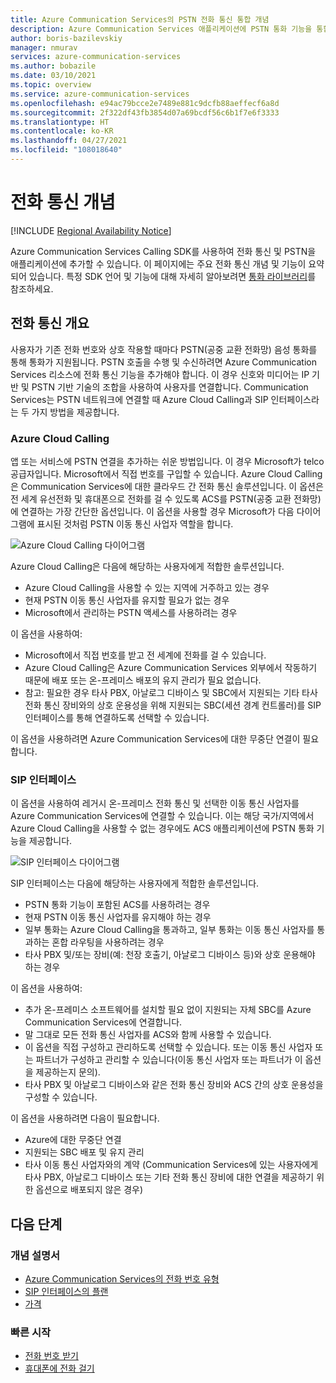 ```yaml
---
title: Azure Communication Services의 PSTN 전화 통신 통합 개념
description: Azure Communication Services 애플리케이션에 PSTN 통화 기능을 통합하는 방법에 대해 알아봅니다.
author: boris-bazilevskiy
manager: nmurav
services: azure-communication-services
ms.author: bobazile
ms.date: 03/10/2021
ms.topic: overview
ms.service: azure-communication-services
ms.openlocfilehash: e94ac79bcce2e7489e881c9dcfb88aeffecf6a8d
ms.sourcegitcommit: 2f322df43fb3854d07a69bcdf56c6b1f7e6f3333
ms.translationtype: HT
ms.contentlocale: ko-KR
ms.lasthandoff: 04/27/2021
ms.locfileid: "108018640"
---
```

# <a name="telephony-concepts"></a>전화 통신 개념

[!INCLUDE [Regional Availability Notice](../../includes/regional-availability-include.md)]

Azure Communication Services Calling SDK를 사용하여 전화 통신 및 PSTN을 애플리케이션에 추가할 수 있습니다. 이 페이지에는 주요 전화 통신 개념 및 기능이 요약되어 있습니다. 특정 SDK 언어 및 기능에 대해 자세히 알아보려면 [통화 라이브러리](../../quickstarts/voice-video-calling/calling-client-samples.md)를 참조하세요.

## <a name="overview-of-telephony"></a>전화 통신 개요
사용자가 기존 전화 번호와 상호 작용할 때마다 PSTN(공중 교환 전화망) 음성 통화를 통해 통화가 지원됩니다. PSTN 호출을 수행 및 수신하려면 Azure Communication Services 리소스에 전화 통신 기능을 추가해야 합니다. 이 경우 신호와 미디어는 IP 기반 및 PSTN 기반 기술의 조합을 사용하여 사용자를 연결합니다. Communication Services는 PSTN 네트워크에 연결할 때 Azure Cloud Calling과 SIP 인터페이스라는 두 가지 방법을 제공합니다.

### <a name="azure-cloud-calling"></a>Azure Cloud Calling

앱 또는 서비스에 PSTN 연결을 추가하는 쉬운 방법입니다. 이 경우 Microsoft가 telco 공급자입니다. Microsoft에서 직접 번호를 구입할 수 있습니다. Azure Cloud Calling은 Communication Services에 대한 클라우드 간 전화 통신 솔루션입니다. 이 옵션은 전 세계 유선전화 및 휴대폰으로 전화를 걸 수 있도록 ACS를 PSTN(공중 교환 전화망)에 연결하는 가장 간단한 옵션입니다. 이 옵션을 사용할 경우 Microsoft가 다음 다이어그램에 표시된 것처럼 PSTN 이동 통신 사업자 역할을 합니다.

![Azure Cloud Calling 다이어그램](../media/telephony-concept/azure-calling-diagram.png)

Azure Cloud Calling은 다음에 해당하는 사용자에게 적합한 솔루션입니다.
- Azure Cloud Calling을 사용할 수 있는 지역에 거주하고 있는 경우
- 현재 PSTN 이동 통신 사업자를 유지할 필요가 없는 경우
- Microsoft에서 관리하는 PSTN 액세스를 사용하려는 경우

이 옵션을 사용하여:
- Microsoft에서 직접 번호를 받고 전 세계에 전화를 걸 수 있습니다.
- Azure Cloud Calling은 Azure Communication Services 외부에서 작동하기 때문에 배포 또는 온-프레미스 배포의 유지 관리가 필요 없습니다.
- 참고: 필요한 경우 타사 PBX, 아날로그 디바이스 및 SBC에서 지원되는 기타 타사 전화 통신 장비와의 상호 운용성을 위해 지원되는 SBC(세션 경계 컨트롤러)를 SIP 인터페이스를 통해 연결하도록 선택할 수 있습니다.

이 옵션을 사용하려면 Azure Communication Services에 대한 무중단 연결이 필요합니다.

### <a name="sip-interface"></a>SIP 인터페이스

이 옵션을 사용하여 레거시 온-프레미스 전화 통신 및 선택한 이동 통신 사업자를 Azure Communication Services에 연결할 수 있습니다. 이는 해당 국가/지역에서 Azure Cloud Calling을 사용할 수 없는 경우에도 ACS 애플리케이션에 PSTN 통화 기능을 제공합니다. 

![SIP 인터페이스 다이어그램](../media/telephony-concept/sip-interface-diagram.png)

SIP 인터페이스는 다음에 해당하는 사용자에게 적합한 솔루션입니다.

- PSTN 통화 기능이 포함된 ACS를 사용하려는 경우
- 현재 PSTN 이동 통신 사업자를 유지해야 하는 경우
- 일부 통화는 Azure Cloud Calling을 통과하고, 일부 통화는 이동 통신 사업자를 통과하는 혼합 라우팅을 사용하려는 경우
- 타사 PBX 및/또는 장비(예: 천장 호출기, 아날로그 디바이스 등)와 상호 운용해야 하는 경우

이 옵션을 사용하여:

- 추가 온-프레미스 소프트웨어를 설치할 필요 없이 지원되는 자체 SBC를 Azure Communication Services에 연결합니다.
- 말 그대로 모든 전화 통신 사업자를 ACS와 함께 사용할 수 있습니다.
- 이 옵션을 직접 구성하고 관리하도록 선택할 수 있습니다. 또는 이동 통신 사업자 또는 파트너가 구성하고 관리할 수 있습니다(이동 통신 사업자 또는 파트너가 이 옵션을 제공하는지 문의).
- 타사 PBX 및 아날로그 디바이스와 같은 전화 통신 장비와 ACS 간의 상호 운용성을 구성할 수 있습니다.

이 옵션을 사용하려면 다음이 필요합니다.

- Azure에 대한 무중단 연결
- 지원되는 SBC 배포 및 유지 관리
- 타사 이동 통신 사업자와의 계약 (Communication Services에 있는 사용자에게 타사 PBX, 아날로그 디바이스 또는 기타 전화 통신 장비에 대한 연결을 제공하기 위한 옵션으로 배포되지 않은 경우)

## <a name="next-steps"></a>다음 단계

### <a name="conceptual-documentation"></a>개념 설명서

- [Azure Communication Services의 전화 번호 유형](./plan-solution.md)
- [SIP 인터페이스의 플랜](./sip-interface-infrastructure.md)
- [가격](../pricing.md)

### <a name="quickstarts"></a>빠른 시작

- [전화 번호 받기](../../quickstarts/telephony-sms/get-phone-number.md)
- [휴대폰에 전화 걸기](../../quickstarts/voice-video-calling/pstn-call.md)
